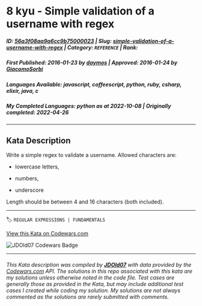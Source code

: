 # 8 kyu - Simple validation of a username with regex

##### **ID**: [56a3f08aa9a6cc9b75000023](https://www.codewars.com/kata/56a3f08aa9a6cc9b75000023) | **Slug**: [simple-validation-of-a-username-with-regex](https://www.codewars.com/kata/56a3f08aa9a6cc9b75000023) | **Category**: `REFERENCE` | **Rank**: <span style="color:white">8 kyu</span>

##### **First Published**: 2016-01-23 ***by*** [daymos](https://www.codewars.com/users/daymos) | **Approved**: 2016-01-24 ***by*** [GiacomoSorbi](https://www.codewars.com/users/GiacomoSorbi)

##### **Languages Available**: javascript, coffeescript, python, ruby, csharp, elixir, java, c

##### **My Completed Languages**: python ***as at*** 2022-10-08 | **Originally completed**: 2022-04-26

---

## Kata Description


Write a simple regex to validate a username. Allowed characters are:



- lowercase letters,

- numbers,

- underscore



Length should be between 4 and 16 characters (both included).

---


🏷 `REGULAR EXPRESSIONS | FUNDAMENTALS`


[View this Kata on Codewars.com](https://www.codewars.com/kata/56a3f08aa9a6cc9b75000023)

![](https://www.codewars.com/users/jdold07/badges/large "JDOld07 Codewars Badge")

---

###### *This Kata description was compiled by [**JDOld07**](https://tpstech.dev) with data provided by the [Codewars.com](https://www.codewars.com) API.  The solutions in this repo associated with this kata are my solutions unless otherwise noted in the code file.  Test cases are generally those as provided in the Kata, but may include additional test cases I created while coding my solution.  My solutions are not always commented as the solutions are rarely submitted with comments.*
